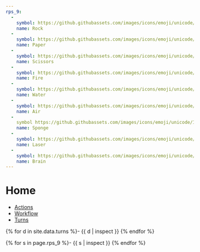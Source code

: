 ```yaml
---
rps_9:
  -
    symbol: https://github.githubassets.com/images/icons/emoji/unicode/1faa8.png?v8
    name: Rock
  -
    symbol: https://github.githubassets.com/images/icons/emoji/unicode/1f9fb.png?v8
    name: Paper
  -
    symbol: https://github.githubassets.com/images/icons/emoji/unicode/2702.png?v8
    name: Scissors
  -
    symbol: https://github.githubassets.com/images/icons/emoji/unicode/1f525.png?v8
    name: Fire
  -
    symbol: https://github.githubassets.com/images/icons/emoji/unicode/1f4a6.png?v8
    name: Water
  -
    symbol: https://github.githubassets.com/images/icons/emoji/unicode/1f32c.png?v8
    name: Air
  -
    symbol https://github.githubassets.com/images/icons/emoji/unicode/1f9fd.png?v8
    name: Sponge
  -
    symbol: https://github.githubassets.com/images/icons/emoji/unicode/1f52b.png?v8
    name: Laser
  -
    symbol: https://github.githubassets.com/images/icons/emoji/unicode/1f9e0.png?v8
    name: Brain
---
```

# Home
- [Actions](https://github.com/petrosh/rps-9/actions)
- [Workflow](https://github.com/petrosh/rps-9/blob/main/.github/workflows/rps-9.yml)
- [Turns](https://github.com/petrosh/rps-9/tree/main/_data/turns.csv)

{% for d in site.data.turns %}- {{ d | inspect }}
{% endfor %}

{% for s in page.rps_9 %}- {{ s | inspect }}
{% endfor %}
